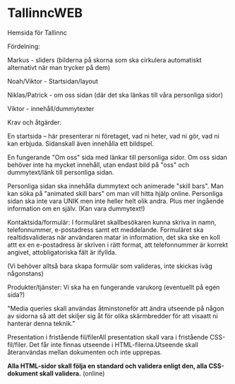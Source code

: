 # TallinncWEB
Hemsida för Tallinnc


Fördelning:

Markus - sliders (bilderna på skorna som ska cirkulera automatiskt alternativt när man trycker på dem)

Noah/Viktor - Startsidan/layout

Niklas/Patrick - om oss sidan (där det ska länkas till våra personliga sidor)

Viktor - innehåll/dummytexter





Krav och åtgärder:

En startsida – här presenterar ni företaget, vad ni heter, vad ni gör, vad ni kan erbjuda. Sidanskall även innehålla ett bildspel.



En fungerande "Om oss" sida med länkar till personliga sidor.
Om oss sidan behöver inte ha mycket innehåll, utan endast bild på "oss" och dummytext/länk till personliga sidan.

Personliga sidan ska innehålla dummytext och animerade "skill bars". Man kan söka på "animated skill bars" om man vill hitta hjälp online.
Personliga sidan ska inte vara UNIK men inte heller helt olik andra.
Plus mer ingående information om en själv. (Kan vara dummytext!)

Kontaktsida/formulär:
 I formuläret skallbesökaren kunna skriva in namn, telefonnummer, e-postadress samt ett meddelande. Formuläret ska realtidsvalideras när användaren matar in information, det ska ske en koll attt ex en e-postadress är skriven i rätt format, att telefonnummer är korrekt angivet, attobligatoriska fält är ifyllda.

 (Vi behöver alltså bara skapa formulär som valideras, inte skickas iväg någonstans)

 Produkter/tjänster:
 Vi ska ha en fungerande varukorg (eventuellt på egen sida?)

"Media queries skall användas åtminstoneför att ändra utseende på någon av sidorna så att det skiljer sig åt för olika skärmbredder för att visaatt ni hanterar denna teknik."


Presentation i fristående fil/filerAll presentation skall vara i fristående CSS-fil/filer. Det får inte finnas utseende i HTML-filerna.Utseende skall återanvändas mellan dokumenten och inte upprepas.

**Alla HTML-sidor skall följa en standard och validera enligt den, alla CSS-dokument skall validera.** (online)